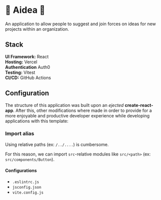 # 🧠 Aidea 🧠

An application to allow people to suggest and join forces on ideas for new projects within an organization.

## Stack

**UI Framework:**  React  
**Hosting:** Vercel  
**Authentication**  Auth0  
**Testing:** Vitest  
**CI/CD:** GitHub Actions

## Configuration

The structure of this application was built upon an *ejected* **create-react-app**.
After this, other modifications where made in order to provide for a more enjoyable 
and productive developer experience while developing applications with this template:

### Import alias
Using relative paths (ex: `/../....`) is cumbersome.   

For this reason, we can import `src`-relative modules like `src/<path>` (ex: `src/components/Button`).

#### Configurations
- `.eslintrc.js`
- `jsconfig.json`
- `vite.config.js`
